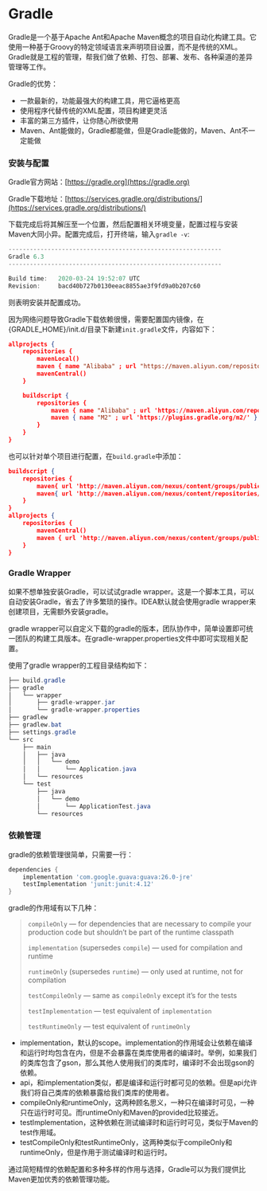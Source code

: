 # Gradle

Gradle是一个基于Apache Ant和Apache Maven概念的项目自动化构建工具。它使用一种基于Groovy的特定领域语言来声明项目设置，而不是传统的XML。Gradle就是工程的管理，帮我们做了依赖、打包、部署、发布、各种渠道的差异管理等工作。

Gradle的优势：

- 一款最新的，功能最强大的构建工具，用它逼格更高
- 使用程序代替传统的XML配置，项目构建更灵活
- 丰富的第三方插件，让你随心所欲使用
- Maven、Ant能做的，Gradle都能做，但是Gradle能做的，Maven、Ant不一定能做

### 安装与配置

Gradle官方网站：[https://gradle.org](https://gradle.org)

Gradle下载地址：[https://services.gradle.org/distributions/](https://services.gradle.org/distributions/)

下载完成后将其解压至一个位置，然后配置相关环境变量，配置过程与安装Maven大同小异。配置完成后，打开终端，输入`gradle -v`:

```groovy
------------------------------------------------------------
Gradle 6.3
------------------------------------------------------------

Build time:   2020-03-24 19:52:07 UTC
Revision:     bacd40b727b0130eeac8855ae3f9fd9a0b207c60
```

则表明安装并配置成功。

因为网络问题导致Gradle下载依赖很慢，需要配置国内镜像，在{GRADLE_HOME}/init.d/目录下新建`init.gradle`文件，内容如下：

```json
allprojects {
    repositories {
        mavenLocal()
        maven { name "Alibaba" ; url "https://maven.aliyun.com/repository/public" }
        mavenCentral()
    }

    buildscript { 
        repositories { 
            maven { name "Alibaba" ; url 'https://maven.aliyun.com/repository/public' }
            maven { name "M2" ; url 'https://plugins.gradle.org/m2/' }
        }
    }
}
```

也可以针对单个项目进行配置，在`build.gradle`中添加：

```json
buildscript {
    repositories {
        maven{ url 'http://maven.aliyun.com/nexus/content/groups/public/' }
        maven{ url 'http://maven.aliyun.com/nexus/content/repositories/jcenter'}
    }
}
allprojects {
    repositories {
        mavenCentral()
        maven { url 'http://maven.aliyun.com/nexus/content/groups/public/' }
    }
}
```

### Gradle Wrapper

如果不想单独安装Gradle，可以试试gradle wrapper。这是一个脚本工具，可以自动安装Gradle，省去了许多繁琐的操作。IDEA默认就会使用gradle wrapper来创建项目，无需额外安装gradle。

gradle wrapper可以自定义下载的gradle的版本，团队协作中，简单设置即可统一团队的构建工具版本。在gradle-wrapper.properties文件中即可实现相关配置。

使用了gradle wrapper的工程目录结构如下：

```java
├── build.gradle
├── gradle    
│   └── wrapper
│       ├── gradle-wrapper.jar
│       └── gradle-wrapper.properties
├── gradlew
├── gradlew.bat
├── settings.gradle
└── src
    ├── main
    │   ├── java  
    │   │   └── demo
    │   │       └── Application.java
    │   └── resources
    └── test      
        ├── java
        │   └── demo
        │       └── ApplicationTest.java
        └── resources
```

### 依赖管理

gradle的依赖管理很简单，只需要一行：

```groovy
dependencies {
    implementation 'com.google.guava:guava:26.0-jre' 
    testImplementation 'junit:junit:4.12' 
}
```

gradle的作用域有以下几种：

> `compileOnly` — for dependencies that are necessary to compile your production code but shouldn’t be part of the runtime classpath
>
> `implementation` (supersedes `compile`) — used for compilation and runtime
>
> `runtimeOnly` (supersedes `runtime`) — only used at runtime, not for compilation
>
> `testCompileOnly` — same as `compileOnly` except it’s for the tests
>
> `testImplementation` — test equivalent of `implementation`
>
> `testRuntimeOnly` — test equivalent of `runtimeOnly`

- implementation，默认的scope。implementation的作用域会让依赖在编译和运行时均包含在内，但是不会暴露在类库使用者的编译时。举例，如果我们的类库包含了gson，那么其他人使用我们的类库时，编译时不会出现gson的依赖。
- api，和implementation类似，都是编译和运行时都可见的依赖。但是api允许我们将自己类库的依赖暴露给我们类库的使用者。
- compileOnly和runtimeOnly，这两种顾名思义，一种只在编译时可见，一种只在运行时可见。而runtimeOnly和Maven的provided比较接近。
- testImplementation，这种依赖在测试编译时和运行时可见，类似于Maven的test作用域。
- testCompileOnly和testRuntimeOnly，这两种类似于compileOnly和runtimeOnly，但是作用于测试编译时和运行时。

通过简短精悍的依赖配置和多种多样的作用与选择，Gradle可以为我们提供比Maven更加优秀的依赖管理功能。